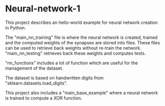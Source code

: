# Neural-network-1

This project describes an hello-world example for neural network creation in Python.

The "main_nn_training" file is where the neural network is created, trained and the computed weights of the synapses are stored into files.
These files can be used to retrieve back weights without re-train the network. "main_nn_testing" retrieves back these weights and computes tests.

"nn_functions" includes a lot of function which are useful for the management of the dataset.


The dataset is based on handwritten digits from "sklearn.datasets.load_digits".

This project also includes a "main_base_example" where a neural network is trained to compute a XOR function.
